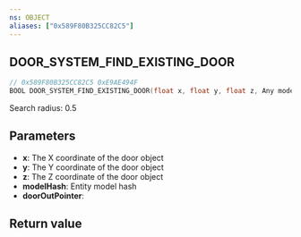 ```yaml
---
ns: OBJECT
aliases: ["0x589F80B325CC82C5"]
---
```

## DOOR_SYSTEM_FIND_EXISTING_DOOR

```c
// 0x589F80B325CC82C5 0xE9AE494F
BOOL DOOR_SYSTEM_FIND_EXISTING_DOOR(float x, float y, float z, Any modelHash, Any* doorOutPointer);
```

Search radius: 0.5


## Parameters
* **x**: The X coordinate of the door object
* **y**: The Y coordinate of the door object
* **z**: The Z coordinate of the door object
* **modelHash**: Entity model hash
* **doorOutPointer**: 

## Return value
